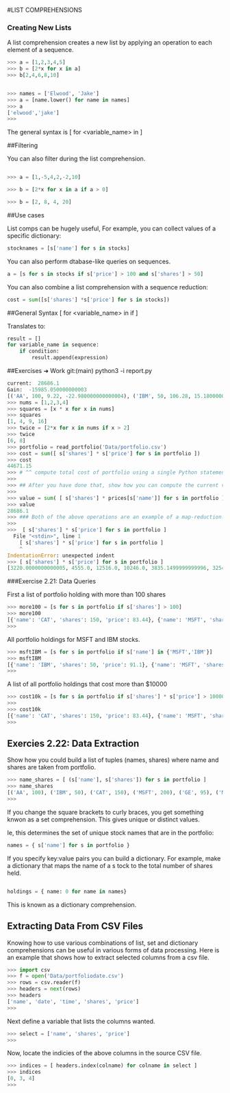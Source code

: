 #LIST COMPREHENSIONS


### Creating New Lists

A list comprehension creates a new list by applying an operation to each element of a sequence.

```python
>>> a = [1,2,3,4,5]
>>> b = [2*x for x in a]
>>> b[2,4,6,8,10]


>>> names = ['Elwood', 'Jake']
>>> a = [name.lower() for name in names]
>>> a
['elwood','jake']
>>>

```
The general syntax is [<expression> for <variable_name> in <sequence>]

##Filtering

You can also filter during the list comprehension.

```python

>>> a = [1,-5,4,2,-2,10]

>>> b = [2*x for x in a if a > 0]

>>> b = [2, 8, 4, 20]

```
##Use cases

List comps can be hugely useful, For example, you can collect values of a specific dictionary:

```python
stocknames = [s['name'] for s in stocks]
```

You can also perform dtabase-like queries on sequences.

```python
a = [s for s in stocks if s['price'] > 100 and s['shares'] > 50]
```
You can also combine a list comprehension with a sequence reduction:

```python
cost = sum([s['shares'] *s['price'] for s in stocks])
```

##General Syntax
[<expression> for <variable_name> in <sequence> if <condition>] 

Translates to:

```python
result = []
for variable_name in sequence:
	if condition:
		result.append(expression)
```
##Exercises
➜  Work git:(main) python3 -i report.py
```python
current:  28686.1
Gain:  -15985.050000000003
[('AA', 100, 9.22, -22.980000000000004), ('IBM', 50, 106.28, 15.180000000000007), ('CAT', 150, 35.46, -47.98), ('MSFT', 200, 20.89, -30.339999999999996), ('GE', 95, 13.48, -26.889999999999997), ('MSFT', 50, 20.89, -44.209999999999994), ('IBM', 100, 106.28, 35.84)]
>>> nums = [1,2,3,4]
>>> squares = [x * x for x in nums]
>>> squares
[1, 4, 9, 16]
>>> twice = [2*x for x in nums if x > 2]
>>> twice
[6, 8]
>>> portfolio = read_portfolio('Data/portfolio.csv')
>>> cost = sum([ s['shares'] * s['price'] for s in portfolio ])
>>> cost
44671.15
>>> # ^^ compute total cost of portfolio using a single Python statement ^^
>>>
>>> ## After you have done that, show how you can compute the current value of the portfolio using a single statement
>>>
>>> value = sum( [ s['shares'] * prices[s['name']] for s in portfolio ] )
>>> value
28686.1
>>> ### Both of the above operations are an example of a map-reduction. The list comp is mapping an operation across the list
>>>
>>>  [ s['shares'] * s['price'] for s in portfolio ]
  File "<stdin>", line 1
    [ s['shares'] * s['price'] for s in portfolio ]
    ^
IndentationError: unexpected indent
>>> [ s['shares'] * s['price'] for s in portfolio ]
[3220.0000000000005, 4555.0, 12516.0, 10246.0, 3835.1499999999996, 3254.9999999999995, 7044.0]
```

###Exercise 2.21: Data Queries

First a list of portfolio holding with more than 100 shares

```python
>>> more100 = [s for s in portfolio if s['shares'] > 100]
>>> more100
[{'name': 'CAT', 'shares': 150, 'price': 83.44}, {'name': 'MSFT', 'shares': 200, 'price': 51.23}]
>>>
```

All portfolio holdings for MSFT and IBM stocks.

```python
>>> msftIBM = [s for s in portfolio if s['name'] in {'MSFT','IBM'}]
>>> msftIBM
[{'name': 'IBM', 'shares': 50, 'price': 91.1}, {'name': 'MSFT', 'shares': 200, 'price': 51.23}, {'name': 'MSFT', 'shares': 50, 'price': 65.1}, {'name': 'IBM', 'shares': 100, 'price': 70.44}]
>>>
```
A list of all portfolio holdings that cost more than $10000

```python
>>> cost10k = [s for s in portfolio if s['shares'] * s['price'] > 10000 ]
>>>
>>> cost10k
[{'name': 'CAT', 'shares': 150, 'price': 83.44}, {'name': 'MSFT', 'shares': 200, 'price': 51.23}]
>>>
```

## Exercies 2.22: Data Extraction

Show how you could build a list of tuples (names, shares) where name and shares are taken from portfolio.

```python
>>> name_shares = [ (s['name'], s['shares']) for s in portfolio ]
>>> name_shares
[('AA', 100), ('IBM', 50), ('CAT', 150), ('MSFT', 200), ('GE', 95), ('MSFT', 50), ('IBM', 100)]
>>>
```

If you change the square brackets to curly braces, you get something knwon as a set comprehension. This gives unique or distinct values.

Ie, this determines the set of unique stock names that are in the portfolio:

```python
names = { s['name'] for s in portfolio }
```

If you specify key:value pairs you can build a dictionary. For example, make a dictionary that maps the name of a s tock to the total number of shares held.

```python

holdings = { name: 0 for name in names}

```

This is known as a dictionary comprehension. 

## Extracting Data From CSV Files

Knowing how to use various combinations of list, set and dictionary comprehensions can be useful in various forms of data processing. Here is an example that shows how to extract selected columns from a csv file.

```python
>>> import csv
>>> f = open('Data/portfoliodate.csv')
>>> rows = csv.reader(f)
>>> headers = next(rows)
>>> headers
['name', 'date', 'time', 'shares', 'price']
>>>

```

Next define a variable that lists the columns wanted.

```python
>>> select = ['name', 'shares', 'price']
>>>
```
Now, locate the indicies of the above columns in the source CSV file.

```python
>>> indices = [ headers.index(colname) for colname in select ]
>>> indices
[0, 3, 4]
>>>
```
